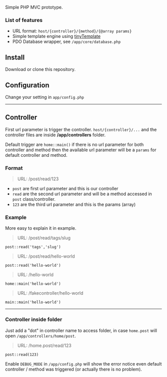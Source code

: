 Simple PHP MVC prototype.

### List of features

* URL format: `host/{controller}/{method}/{@array params}`
* Simple template engine using [tinyTemplate](https://github.com/miya0001/tinyTemplate)
* PDO Database wrapper, see `/app/core/database.php`

## Install

Download or clone this repository.

## Configuration

Change your setting in `app/config.php`

---

## Controller

First url parameter is trigger the controller. `host/{controller}/...` and the controller files are inside **/app/controllers** folder.

Default trigger are `home::main()` if there is no url parameter for both controller and method then the available url parameter will be a `params` for default controller and method.

### Format

> URL: /post/read/123

* `post` are first url parameter and this is our controller
* `read` are the second url parameter and will be a method accessed in `post` class/controller.
* `123` are the third url parameter and this is the params (array)

### Example

More easy to explain it in example.

>URL:	/post/read/tags/slug
```
post::read('tags','slug')
```

>URL:	/post/read/hello-world
```
post::read('hello-world')
```

>URL:	/hello-world
```
home::main('hello-world')
```
>URL:	/fakecontroller/hello-world
```
main::main('hello-world')
```
---
### Controller inside folder

Just add a "dot" in controller name to access folder, in case `home.post` will open `/app/controllers/home/post`.

> URL: /home.post/read/123
```
post::read(123)
```

Enable `DEBUG_MODE` in `/app/config.php` will show the error notice even default controller / method was triggered (or actually there is no problem).